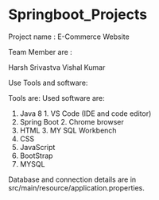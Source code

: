 # Springboot_Projects

Project name : E-Commerce Website

Team Member are :  

Harsh Srivastva
Vishal Kumar



Use Tools and software:

Tools are:                                Used software are:

1. Java 8                               1. VS Code (IDE and code editor)
2. Spring Boot                          2. Chrome browser
3. HTML                                 3. MY SQL Workbench
4. CSS                             
5. JavaScript
6. BootStrap
7. MYSQL


Database and connection details are in src/main/resource/application.properties.

